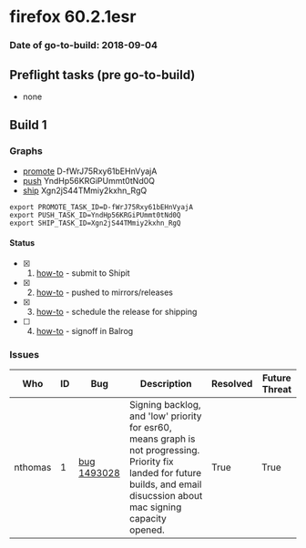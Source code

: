 # firefox 60.2.1esr

### Date of go-to-build: 2018-09-04

## Preflight tasks (pre go-to-build)
- none

## Build 1  

### Graphs
* [promote](https://tools.taskcluster.net/push-inspector/#/D-fWrJ75Rxy61bEHnVyajA) D-fWrJ75Rxy61bEHnVyajA
* [push](https://tools.taskcluster.net/push-inspector/#/YndHp56KRGiPUmmt0tNd0Q) YndHp56KRGiPUmmt0tNd0Q
* [ship](https://tools.taskcluster.net/push-inspector/#/Xgn2jS44TMmiy2kxhn_RgQ) Xgn2jS44TMmiy2kxhn_RgQ
```
export PROMOTE_TASK_ID=D-fWrJ75Rxy61bEHnVyajA
export PUSH_TASK_ID=YndHp56KRGiPUmmt0tNd0Q
export SHIP_TASK_ID=Xgn2jS44TMmiy2kxhn_RgQ
```


#### Status
- [x] 1.  [how-to](https://wiki.mozilla.org/Release:Release_Automation_on_Mercurial:Starting_a_Release#Submit_to_Ship_It)  - submit to Shipit
- [x] 2.  [how-to](https://github.com/mozilla-releng/releasewarrior-2.0/blob/master/docs/release-promotion/desktop/howto.md#push-artifacts-to-releases-directory)  - pushed to mirrors/releases
- [x] 3.  [how-to](https://github.com/mozilla-releng/releasewarrior-2.0/blob/master/docs/release-promotion/desktop/howto.md#ship-the-release)  - schedule the release for shipping
- [ ] 4.  [how-to](https://github.com/mozilla-releng/releasewarrior-2.0/blob/master/docs/release-promotion/desktop/howto.md#obtain-sign-offs-for-changes)  - signoff in Balrog

### Issues
| Who                 | ID               | Bug                                                                 | Description                | Resolved                | Future Threat                |
| ------------------- | ---------------- | ------------------------------------------------------------------- | -------------------------- | ----------------------- | ---------------------------- |
| nthomas  | 1 | [bug 1493028](https://bugzil.la/1493028)        | Signing backlog, and 'low' priority for esr60, means graph is not progressing. Priority fix landed for future builds, and email disucssion about mac signing capacity opened. | True | True |

